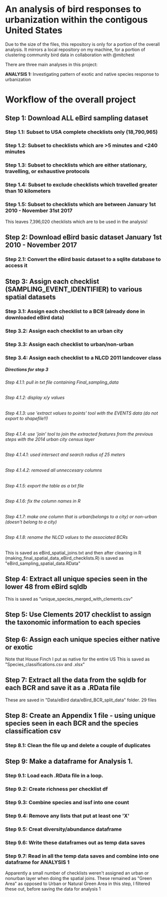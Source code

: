 # An analysis of bird responses to urbanization within the contigous United States

Due to the size of the files, this repository is only for a portion of the overall analysis. It mirrors a local repository on my machine, for a portion of clustering community bird data in collaboration with @mitchest

There are three main analyses in this project:

**ANALYSIS 1:** Investigating pattern of exotic and native species response to urbanization









# Workflow of the overall project


## Step 1: Download ALL eBird sampling dataset

### Step 1.1: Subset to USA complete checklists only (18,790,965)
### Step 1.2: Subset to checklists which are >5 minutes and <240 minutes
### Step 1.3: Subset to checklists which are either stationary, travelling, or exhaustive protocols
### Step 1.4: Subset to exclude checklists which travelled greater than 10 kilometers
### Step 1.5: Subset to checklists which are between January 1st 2010 - November 31st 2017
This leaves 7,396,020 checklists which are to be used in the analysis! 


## Step 2: Download eBird basic dataset January 1st 2010 - November 2017

### Step 2.1: Convert the eBird basic dataset to a sqlite database to access it


## Step 3: Assign each checklist (SAMPLING_EVENT_IDENTIFIER) to various spatial datasets

### Step 3.1: Assign each checklist to a BCR (already done in downloaded eBird data)
### Step 3.2: Assign each checklist to an urban city
### Step 3.3: Assign each checklist to urban/non-urban
### Step 3.4: Assign each checklist to a NLCD 2011 landcover class


##### Directions for step 3 
###### Step 4.1.1: pull in txt file containing Final_sampling_data
###### Step 4.1.2: display x/y values
###### Step 4.1.3: use 'extract values to points' tool with the EVENTS data (do not export to shapefile!!)
###### Step 4.1.4: use 'join' tool to join the extracted features from the previous steps with the 2014 urban city census layer
###### Step 4.1.4.1: used intersect and search radius of 25 meters
###### Step 4.1.4.2: removed all unneccesary columns
###### Step 4.1.5: export the table as a txt file
###### Step 4.1.6: fix the column names in R
###### Step 4.1.7: make one column that is urban(belongs to a city) or non-urban (doesn't belong to a city)
###### Step 4.1.8: rename the NLCD values to the associated BCRs
This is saved as eBird_spatial_joins.txt and then after cleaning in R (making_final_spatial_data_eBird_checklists.R) is saved as "eBird_sampling_spatial_data.RData"


## Step 4: Extract all unique species seen in the lower 48 from eBird sqldb
This is saved as "unique_species_merged_with_clements.csv"


## Step 5: Use Clements 2017 checklist to assign the taxonomic information to each species


## Step 6: Assign each unique species either native or exotic
Note that House Finch I put as native for the entire US
This is saved as "Species_classifications.csv and .xlsx"


## Step 7: Extract all the data from the sqldb for each BCR and save it as a .RData file
These are saved in "Data/eBird data/eBird_BCR_split_data" folder. 29 files 


## Step 8: Create an Appendix 1 file - using unique species seen in each BCR and the species classification csv
### Step 8.1: Clean the file up and delete a couple of duplicates


## Step 9: Make a dataframe for Analysis 1. 
### Step 9.1: Load each .RData file in a loop.
### Step 9.2: Create richness per checklist df
### Step 9.3: Combine species and issf into one count
### Step 9.4: Remove any lists that put at least one 'X'
### Step 9.5: Creat diversity/abundance dataframe
### Step 9.6: Write these dataframes out as temp data saves
### Step 9.7: Read in all the temp data saves and combine into one dataframe for ANALYSIS 1
Apparently a small number of checklists weren't assigned an urban or nonurban layer when doing the spatial joins. These remained as "Green Area" as opposed to Urban or Natural Green Area in this step, I filtered these out, before saving the data for analysis 1



